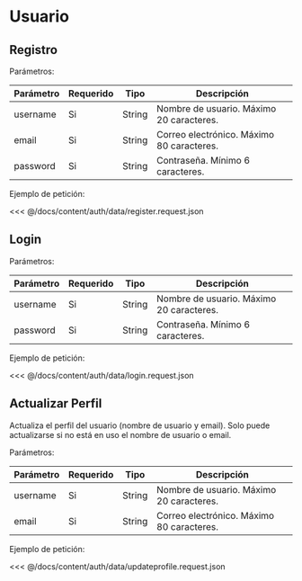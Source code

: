# Usuario

## Registro

<HttpAction action="POST" api="/api/register" />

Parámetros:

|Parámetro|Requerido|Tipo|Descripción
|-|-|-|-|
|username|Si|String|Nombre de usuario. Máximo 20 caracteres.
|email|Si|String|Correo electrónico. Máximo 80 caracteres.
|password|Si|String|Contraseña. Mínimo 6 caracteres.

Ejemplo de petición:

<<< @/docs/content/auth/data/register.request.json

## Login

<HttpAction action="POST" api="/api/login" />

Parámetros:

|Parámetro|Requerido|Tipo|Descripción
|-|-|-|-|
|username|Si|String|Nombre de usuario. Máximo 20 caracteres.
|password|Si|String|Contraseña. Mínimo 6 caracteres.

Ejemplo de petición:

<<< @/docs/content/auth/data/login.request.json

## Actualizar Perfil

Actualiza el perfil del usuario (nombre de usuario y email).
Solo puede actualizarse si no está en uso el nombre de usuario o email.

<HttpAction action="PUT" api="/api/profile" />

Parámetros:

|Parámetro|Requerido|Tipo|Descripción
|-|-|-|-|
|username|Si|String|Nombre de usuario. Máximo 20 caracteres.
|email|Si|String|Correo electrónico. Máximo 80 caracteres.

Ejemplo de petición:

<<< @/docs/content/auth/data/updateprofile.request.json